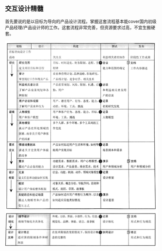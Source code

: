 ## 交互设计精髓

首先要说的是以目标为导向的产品设计流程。掌握这套流程基本能cover国内初级产品经理/产品设计师的工作。这套流程非常完善，但资源要求过高，不宜生搬硬套。

![设计流程](img\设计流程-1.png)![设计流程](img\设计流程-2.png)